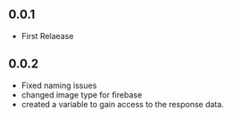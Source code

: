 ## 0.0.1

* First Relaease

## 0.0.2

* Fixed naming issues
* changed image type for firebase
* created a variable to gain access to the response data.
